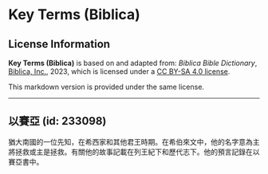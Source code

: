 # Key Terms (Biblica)

## License Information

**Key Terms (Biblica)** is based on and adapted from: _Biblica Bible Dictionary_, [Biblica, Inc.](https://www.biblica.com/), 2023, which is licensed under a [CC BY-SA 4.0 license](https://creativecommons.org/licenses/by-sa/4.0/legalcode.en).

This markdown version is provided under the same license.



--------------------------------

## 以賽亞 (id: 233098)

猶大南國的一位先知，在希西家和其他君王時期。在希伯來文中，他的名字意為主將拯救或主是拯救。有關他的故事記載在列王紀下和歷代志下。他的預言記錄在以賽亞書中。


